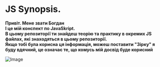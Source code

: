 # JS Synopsis.

**Привіт. Мене звати Богдан <br> І це мій конспект по JavaSkript.<br> В цьому
репозиторії ти знайдеш теорію та практику в окремих JS файлах, які знаходяться в
цьому репозиторії. <br> Якщо тобі була корисна ця інформація, можеш поставити
"Зірку" я буду вдячний, це означає те, що комусь мій досвід буде корисний**

![Image](https://github.com/user-attachments/assets/ae996a36-67b7-4685-9f1d-f2230deff97e)
